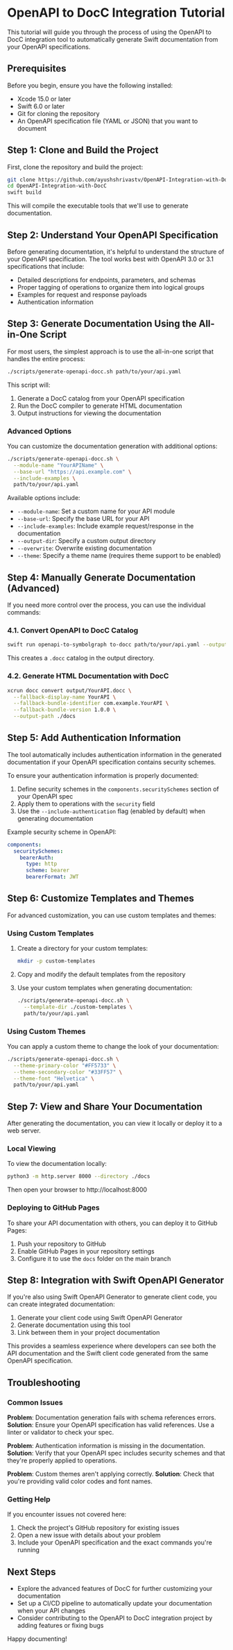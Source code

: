 # OpenAPI to DocC Integration Tutorial

This tutorial will guide you through the process of using the OpenAPI to DocC integration tool to automatically generate Swift documentation from your OpenAPI specifications.

## Prerequisites

Before you begin, ensure you have the following installed:

- Xcode 15.0 or later
- Swift 6.0 or later
- Git for cloning the repository
- An OpenAPI specification file (YAML or JSON) that you want to document

## Step 1: Clone and Build the Project

First, clone the repository and build the project:

```bash
git clone https://github.com/ayushshrivastv/OpenAPI-Integration-with-DocC.git
cd OpenAPI-Integration-with-DocC
swift build
```

This will compile the executable tools that we'll use to generate documentation.

## Step 2: Understand Your OpenAPI Specification

Before generating documentation, it's helpful to understand the structure of your OpenAPI specification. The tool works best with OpenAPI 3.0 or 3.1 specifications that include:

- Detailed descriptions for endpoints, parameters, and schemas
- Proper tagging of operations to organize them into logical groups
- Examples for request and response payloads
- Authentication information

## Step 3: Generate Documentation Using the All-in-One Script

For most users, the simplest approach is to use the all-in-one script that handles the entire process:

```bash
./scripts/generate-openapi-docc.sh path/to/your/api.yaml
```

This script will:
1. Generate a DocC catalog from your OpenAPI specification
2. Run the DocC compiler to generate HTML documentation
3. Output instructions for viewing the documentation

### Advanced Options

You can customize the documentation generation with additional options:

```bash
./scripts/generate-openapi-docc.sh \
  --module-name "YourAPIName" \
  --base-url "https://api.example.com" \
  --include-examples \
  path/to/your/api.yaml
```

Available options include:
- `--module-name`: Set a custom name for your API module
- `--base-url`: Specify the base URL for your API
- `--include-examples`: Include example request/response in the documentation
- `--output-dir`: Specify a custom output directory
- `--overwrite`: Overwrite existing documentation
- `--theme`: Specify a theme name (requires theme support to be enabled)

## Step 4: Manually Generate Documentation (Advanced)

If you need more control over the process, you can use the individual commands:

### 4.1. Convert OpenAPI to DocC Catalog

```bash
swift run openapi-to-symbolgraph to-docc path/to/your/api.yaml --output-directory ./output
```

This creates a `.docc` catalog in the output directory.

### 4.2. Generate HTML Documentation with DocC

```bash
xcrun docc convert output/YourAPI.docc \
  --fallback-display-name YourAPI \
  --fallback-bundle-identifier com.example.YourAPI \
  --fallback-bundle-version 1.0.0 \
  --output-path ./docs
```

## Step 5: Add Authentication Information

The tool automatically includes authentication information in the generated documentation if your OpenAPI specification contains security schemes.

To ensure your authentication information is properly documented:

1. Define security schemes in the `components.securitySchemes` section of your OpenAPI spec
2. Apply them to operations with the `security` field
3. Use the `--include-authentication` flag (enabled by default) when generating documentation

Example security scheme in OpenAPI:

```yaml
components:
  securitySchemes:
    bearerAuth:
      type: http
      scheme: bearer
      bearerFormat: JWT
```

## Step 6: Customize Templates and Themes

For advanced customization, you can use custom templates and themes:

### Using Custom Templates

1. Create a directory for your custom templates:
   ```bash
   mkdir -p custom-templates
   ```

2. Copy and modify the default templates from the repository

3. Use your custom templates when generating documentation:
   ```bash
   ./scripts/generate-openapi-docc.sh \
     --template-dir ./custom-templates \
     path/to/your/api.yaml
   ```

### Using Custom Themes

You can apply a custom theme to change the look of your documentation:

```bash
./scripts/generate-openapi-docc.sh \
  --theme-primary-color "#FF5733" \
  --theme-secondary-color "#33FF57" \
  --theme-font "Helvetica" \
  path/to/your/api.yaml
```

## Step 7: View and Share Your Documentation

After generating the documentation, you can view it locally or deploy it to a web server.

### Local Viewing

To view the documentation locally:

```bash
python3 -m http.server 8000 --directory ./docs
```

Then open your browser to http://localhost:8000

### Deploying to GitHub Pages

To share your API documentation with others, you can deploy it to GitHub Pages:

1. Push your repository to GitHub
2. Enable GitHub Pages in your repository settings
3. Configure it to use the `docs` folder on the main branch

## Step 8: Integration with Swift OpenAPI Generator

If you're also using Swift OpenAPI Generator to generate client code, you can create integrated documentation:

1. Generate your client code using Swift OpenAPI Generator
2. Generate documentation using this tool
3. Link between them in your project documentation

This provides a seamless experience where developers can see both the API documentation and the Swift client code generated from the same OpenAPI specification.

## Troubleshooting

### Common Issues

**Problem**: Documentation generation fails with schema references errors.
**Solution**: Ensure your OpenAPI specification has valid references. Use a linter or validator to check your spec.

**Problem**: Authentication information is missing in the documentation.
**Solution**: Verify that your OpenAPI spec includes security schemes and that they're properly applied to operations.

**Problem**: Custom themes aren't applying correctly.
**Solution**: Check that you're providing valid color codes and font names.

### Getting Help

If you encounter issues not covered here:

1. Check the project's GitHub repository for existing issues
2. Open a new issue with details about your problem
3. Include your OpenAPI specification and the exact commands you're running

## Next Steps

- Explore the advanced features of DocC for further customizing your documentation
- Set up a CI/CD pipeline to automatically update your documentation when your API changes
- Consider contributing to the OpenAPI to DocC integration project by adding features or fixing bugs

Happy documenting!
